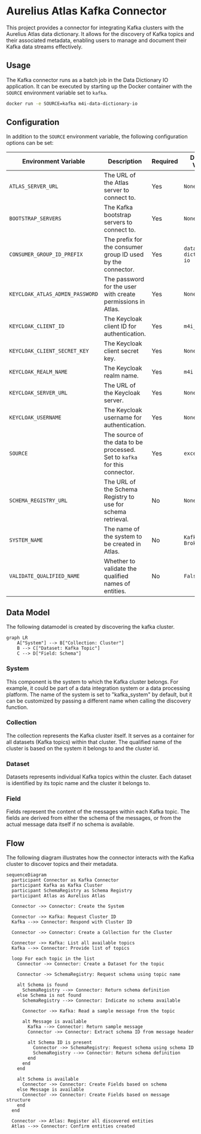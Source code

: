 # Aurelius Atlas Kafka Connector

This project provides a connector for integrating Kafka clusters with the Aurelius Atlas data dictionary. It allows for
the discovery of Kafka topics and their associated metadata, enabling users to manage and document their Kafka data streams
effectively.

## Usage

The Kafka connector runs as a batch job in the Data Dictionary IO application. It can be executed by starting up the Docker container
with the `SOURCE` environment variable set to `kafka`.

```bash
docker run -e SOURCE=kafka m4i-data-dictionary-io
```

## Configuration

In addition to the `SOURCE` environment variable, the following configuration options can be set:

| Environment Variable            | Description                                                                | Required | Default Value        |
|---------------------------------|----------------------------------------------------------------------------|----------|----------------------|
| `ATLAS_SERVER_URL`              | The URL of the Atlas server to connect to.                                 | Yes      | `None`               |
| `BOOTSTRAP_SERVERS`             | The Kafka bootstrap servers to connect to.                                 | Yes      | `None`               |
| `CONSUMER_GROUP_ID_PREFIX`      | The prefix for the consumer group ID used by the connector.                | Yes      | `data-dictionary-io` |
| `KEYCLOAK_ATLAS_ADMIN_PASSWORD` | The password for the user with create permissions in Atlas.                | Yes      | `None`               |
| `KEYCLOAK_CLIENT_ID`            | The Keycloak client ID for authentication.                                 | Yes      | `m4i_atlas`          |
| `KEYCLOAK_CLIENT_SECRET_KEY`    | The Keycloak client secret key.                                            | Yes      | `None`               |
| `KEYCLOAK_REALM_NAME`           | The Keycloak realm name.                                                   | Yes      | `m4i`                |
| `KEYCLOAK_SERVER_URL`           | The URL of the Keycloak server.                                            | Yes      | `None`               |
| `KEYCLOAK_USERNAME`             | The Keycloak username for authentication.                                  | Yes      | `None`               |
| `SOURCE`                        | The source of the data to be processed. Set to `kafka` for this connector. | Yes      | `excel`              |
| `SCHEMA_REGISTRY_URL`           | The URL of the Schema Registry to use for schema retrieval.                | No       | `None`               |
| `SYSTEM_NAME`                   | The name of the system to be created in Atlas.                             | No       | `Kafka Broker`       |
| `VALIDATE_QUALIFIED_NAME`       | Whether to validate the qualified names of entities.                       | No       | `False`              |

## Data Model

The following datamodel is created by discovering the kafka cluster.

```mermaid
graph LR
    A["System"] --> B["Collection: Cluster"]
    B --> C["Dataset: Kafka Topic"]
    C --> D["Field: Schema"]
```

### System
  
This component is the system to which the Kafka cluster belongs. For example, it could be part of a data integration system
or a data processing platform. The name of the system is set to "kafka_system" by default, but it can be customized by
passing a different name when calling the discovery function.

### Collection

The collection represents the Kafka cluster itself. It serves as a container for all datasets (Kafka topics) within that
cluster. The qualified name of the cluster is based on the system it belongs to and the cluster id.

### Dataset

Datasets represents individual Kafka topics within the cluster. Each dataset is identified by its topic name and the cluster
it belongs to.

### Field

Fields represent the content of the messages within each Kafka topic. The fields are derived from either the schema of
the messages, or from the actual message data itself if no schema is available.

## Flow

The following diagram illustrates how the connector interacts with the Kafka cluster to discover topics and their metadata.

```mermaid
sequenceDiagram
  participant Connector as Kafka Connector
  participant Kafka as Kafka Cluster
  participant SchemaRegistry as Schema Registry
  participant Atlas as Aurelius Atlas

  Connector ->> Connector: Create the System

  Connector ->> Kafka: Request Cluster ID
  Kafka -->> Connector: Respond with Cluster ID

  Connector ->> Connector: Create a Collection for the Cluster

  Connector ->> Kafka: List all available topics
  Kafka -->> Connector: Provide list of topics

  loop For each topic in the list
    Connector ->> Connector: Create a Dataset for the topic

    Connector ->> SchemaRegistry: Request schema using topic name

    alt Schema is found
      SchemaRegistry -->> Connector: Return schema definition
    else Schema is not found
      SchemaRegistry -->> Connector: Indicate no schema available

      Connector ->> Kafka: Read a sample message from the topic

      alt Message is available
        Kafka -->> Connector: Return sample message
        Connector ->> Connector: Extract schema ID from message header

        alt Schema ID is present
          Connector ->> SchemaRegistry: Request schema using schema ID
          SchemaRegistry -->> Connector: Return schema definition
        end
      end
    end

    alt Schema is available
      Connector ->> Connector: Create Fields based on schema
    else Message is available
      Connector ->> Connector: Create Fields based on message structure
    end
  end

  Connector ->> Atlas: Register all discovered entities
  Atlas -->> Connector: Confirm entities created
```

